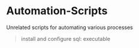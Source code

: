 # Automation-Scripts
Unrelated scripts for automating various processes

> install and configure sql: executable
